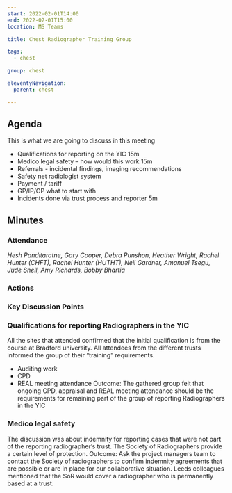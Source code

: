 ```yaml
---
start: 2022-02-01T14:00
end: 2022-02-01T15:00
location: MS Teams

title: Chest Radiographer Training Group

tags:
  - chest

group: chest

eleventyNavigation:
  parent: chest

---
```


## Agenda

This is what we are going to discuss in this meeting

* Qualifications for reporting on the YIC 15m
* Medico legal safety – how would this work 15m
* Referrals - incidental findings, imaging recommendations
* Safety net radiologist system
* Payment  / tariff
* GP/IP/OP what to start with
* Incidents done via trust process and reporter 5m


## Minutes

### Attendance
_Hesh Panditaratne, Gary Cooper, Debra Punshon, Heather Wright, Rachel Hunter (CHFT), Rachel Hunter (HUTHT), Neil Gardner, Amanuel Tsegu, Jude Snell, Amy Richards, Bobby Bhartia_

### Actions
    
### Key Discussion Points
### Qualifications for reporting Radiographers in the YIC
All the sites that attended confirmed that the initial qualification is from the course at Bradford university. All attendees from the different trusts informed the group of their “training” requirements.
* Auditing work
* CPD  
* REAL meeting attendance 
Outcome: The gathered group felt that ongoing CPD, appraisal and REAL meeting attendance should be the requirements for remaining part of the group of reporting Radiographers in the YIC

### Medico legal safety
The discussion was about indemnity for reporting cases that were not part of the reporting radiographer’s trust. The Society of Radiographers provide a certain level of protection. 
Outcome: Ask the project managers team to contact the Society of radiographers to confirm indemnity agreements that are possible or are in place for our collaborative situation. Leeds colleagues mentioned that the SoR would cover a radiographer who is permanently based at a trust.


